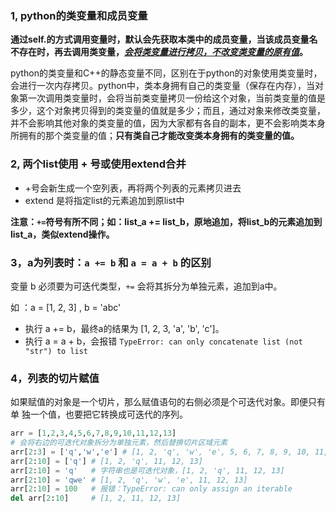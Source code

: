 ### 1, python的类变量和成员变量

**通过self.的方式调用变量时，默认会先获取本类中的成员变量，当该成员变量名不存在时，再去调用类变量，*<u>会将类变量进行拷贝，不改变类变量的原有值</u>*。**

python的类变量和C++的静态变量不同，区别在于python的对象使用类变量时，会进行一次内存拷贝。python中，类本身拥有自己的类变量（保存在内存），当对象第一次调用类变量时，会将当前类变量拷贝一份给这个对象，当前类变量的值是多少，这个对象拷贝得到的类变量的值就是多少；而且，通过对象来修改类变量，并不会影响其他对象的类变量的值，因为大家都有各自的副本，更不会影响类本身所拥有的那个类变量的值；**只有类自己才能改变类本身拥有的类变量的值。**



### 2, 两个list使用 + 号或使用extend合并

- +号会新生成一个空列表，再将两个列表的元素拷贝进去
- extend 是将指定list的元素追加到原list中

**注意：`+=`符号有所不同；如：list_a += list_b，原地追加，将list_b的元素追加到list_a，类似extend操作。**



### 3，a为列表时：`a += b` 和 `a = a + b` 的区别

变量 b 必须要为可迭代类型，`+=` 会将其拆分为单独元素，追加到a中。

如 ：a = [1, 2, 3] , b = 'abc'

- 执行 a += b，最终a的结果为 [1, 2, 3, 'a', 'b', 'c']。
- 执行 a = a + b，会报错 `TypeError: can only concatenate list (not "str") to list`



### 4，列表的切片赋值

如果赋值的对象是一个切片，那么赋值语句的右侧必须是个可迭代对象。即便只有单
独一个值，也要把它转换成可迭代的序列。

```python
arr = [1,2,3,4,5,6,7,8,9,10,11,12,13]
# 会将右边的可迭代对象拆分为单独元素，然后替换切片区域元素
arr[2:3] = ['q','w','e'] # [1, 2, 'q', 'w', 'e', 5, 6, 7, 8, 9, 10, 11, 12, 13]
arr[2:10] = ['q'] # [1, 2, 'q', 11, 12, 13]
arr[2:10] = 'q'   # 字符串也是可迭代对象，[1, 2, 'q', 11, 12, 13]
arr[2:10] = 'qwe' # [1, 2, 'q', 'w', 'e', 11, 12, 13]
arr[2:10] = 100   # 报错：TypeError: can only assign an iterable
del arr[2:10]     # [1, 2, 11, 12, 13]
```







